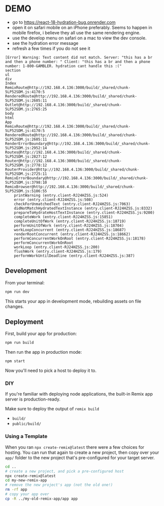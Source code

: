 # DEMO

- go to https://react-18-hydration-bug.onrender.com
- open it on safari mobile on an iPhone preferably. Seems to happen in mobile firefox, i believe they all use the same rendering engine.
- use the develop menu on safari on a mac to view the dev console.
- see the hydration error message
- refresh a few times if you do not see it

```
[Error] Warning: Text content did not match. Server: "this has a br and then a phone number: " Client: "this has a br and then a phone number: 1-800-GAMBLER. hydration cant handle this :("
section
ul
div
Index
RemixRoute@http://192.168.4.136:3000/build/_shared/chunk-5LP52SDM.js:4170:5
RenderedRoute@http://192.168.4.136:3000/build/_shared/chunk-5LP52SDM.js:2605:11
Outlet@http://192.168.4.136:3000/build/_shared/chunk-5LP52SDM.js:2765:25
body
html
App
RemixRoute@http://192.168.4.136:3000/build/_shared/chunk-5LP52SDM.js:4170:5
RenderedRoute@http://192.168.4.136:3000/build/_shared/chunk-5LP52SDM.js:2605:11
RenderErrorBoundary@http://192.168.4.136:3000/build/_shared/chunk-5LP52SDM.js:2952:14
Routes@http://192.168.4.136:3000/build/_shared/chunk-5LP52SDM.js:2827:12
Router@http://192.168.4.136:3000/build/_shared/chunk-5LP52SDM.js:2778:12
RouterProvider@http://192.168.4.136:3000/build/_shared/chunk-5LP52SDM.js:2725:11
RemixErrorBoundary@http://192.168.4.136:3000/build/_shared/chunk-5LP52SDM.js:3798:10
RemixBrowser@http://192.168.4.136:3000/build/_shared/chunk-5LP52SDM.js:5106:55
	printWarning (entry.client-RJ24HZSS.js:524)
	error (entry.client-RJ24HZSS.js:508)
	checkForUnmatchedText (entry.client-RJ24HZSS.js:7063)
	didNotMatchHydratedTextInstance (entry.client-RJ24HZSS.js:8332)
	prepareToHydrateHostTextInstance (entry.client-RJ24HZSS.js:9200)
	completeWork (entry.client-RJ24HZSS.js:15851)
	completeUnitOfWork (entry.client-RJ24HZSS.js:18719)
	performUnitOfWork (entry.client-RJ24HZSS.js:18704)
	workLoopConcurrent (entry.client-RJ24HZSS.js:18687)
	renderRootConcurrent (entry.client-RJ24HZSS.js:18662)
	performConcurrentWorkOnRoot (entry.client-RJ24HZSS.js:18178)
	performConcurrentWorkOnRoot
	workLoop (entry.client-RJ24HZSS.js:200)
	flushWork (entry.client-RJ24HZSS.js:179)
	performWorkUntilDeadline (entry.client-RJ24HZSS.js:387)
```

## Development

From your terminal:

```sh
npm run dev
```

This starts your app in development mode, rebuilding assets on file changes.

## Deployment

First, build your app for production:

```sh
npm run build
```

Then run the app in production mode:

```sh
npm start
```

Now you'll need to pick a host to deploy it to.

### DIY

If you're familiar with deploying node applications, the built-in Remix app server is production-ready.

Make sure to deploy the output of `remix build`

- `build/`
- `public/build/`

### Using a Template

When you ran `npx create-remix@latest` there were a few choices for hosting. You can run that again to create a new project, then copy over your `app/` folder to the new project that's pre-configured for your target server.

```sh
cd ..
# create a new project, and pick a pre-configured host
npx create-remix@latest
cd my-new-remix-app
# remove the new project's app (not the old one!)
rm -rf app
# copy your app over
cp -R ../my-old-remix-app/app app
```

